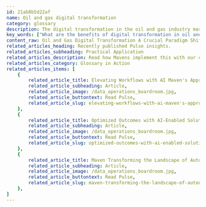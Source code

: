 ```yaml
---
id: 21ab8b5d22af
name: Oil and gas digital transformation
category: glossary
description: The digital transformation in the oil and gas industry marks a crucial shift towards utilizing digital technologies to drastically improve efficiency, enhance customer relationships, and stimulate innovative business models for substantial growth.
key_words: ["What are the benefits of digital transformation in oil and gas?", "How does IoT improve oil and gas operations?", "What role does AI play in oil and gas industry efficiency?", "How do big data analytics impact oil and gas strategies?", "Can digital transformation in oil and gas enhance customer experience?", "What innovative business models arise from oil and gas digitalization?", "How does digital transformation reduce operational costs in oil and gas?", "What are the security benefits of digital transformation for oil and gas?", "How is predictive execution used in oil and gas digital transformation?", "How does Maven Technologies assist in oil and gas digital transformation?"]
content_raw: Oil and Gas Digital Transformation A Crucial Paradigm Shift The oil and gas sector is currently riding a wave of digital transformation that is fundamentally changing the industry. The leveraging of digital technologies - similar to those used across other sectors - such as Internet of Things (IoT) powered remote sensors, Artificial Intelligence (AI), Big Data Analytics, and Virtual Reality, underscores a significant paradigm shift. This transformation is aimed at not just reducing operational costs and improving efficiency, but also at deepening customer relationships and forging innovative business models in a fiercely competitive global industry. The benefits of digital transformation in the oil and gas sector are substantial and varied across different industry sectors. It allows upstream, midstream, and downstream players to maximise the performance of their equipment. Cloud-connected remote sensors, IoT and data analytics can monitor and track the servicing of equipment, from well rigs right down to gas pumps at retail stations. Moreover, big data and AI provide key insights for executives and strategists, to help discern which products and features offer the greatest value to customers. The optimisation of business strategies through digital transformation are priceless tools in an industry that hinges on predictive execution. Digital transformation also facilitates the enhancement of the customer experience, accurate performance forecasting, and improved oil recovery procedures. It also aids in the reduction of hydrocarbon losses through theft and leakage, ensuring better security for assets. To summarise, the digital transformation in the oil and gas industry is a game-changing factor — a critical pivot towards comprehensive operational efficiency and substantial business growth in a modern and connected world. By unlocking productivity via sophisticated technological solutions, businesses can tap into the immense potential these advancements offer, all delivered by experienced professionals dedicated to implementing revolutionary solutions. Maven Technologies offers a pathway to transform your digital landscape, ensuring you stay relevant, competitive and ahead in the fast-paced world of oil and gas sector.
related_articles_heading: Recently published Pulse insights.
related_articles_subheading: Practical Application
related_articles_description: Read how Mavens implement this with our clients.
related_articles_category: Glossary in Action
related_articles_items: [
	{
		related_article_title: Elevating Workflows with AI Maven's Approach,
		related_article_subheading: Article,
		related_article_image: /data_operations_boardroom.jpg,
		related_article_buttontext: Read Pulse,
		related_article_slug: elevating-workflows-with-ai-maven's-approach
	},
	{
		related_article_title: Optimized Outcomes with AI-Enabled Solutions,
		related_article_subheading: Article,
		related_article_image: /data_operations_boardroom.jpg,
		related_article_buttontext: Read Pulse,
		related_article_slug: optimized-outcomes-with-ai-enabled-solutions
	},
	{
		related_article_title: Maven Transforming the Landscape of Autonomous Vehicles,
		related_article_subheading: Article,
		related_article_image: /data_operations_boardroom.jpg,
		related_article_buttontext: Read Pulse,
		related_article_slug: maven-transforming-the-landscape-of-autonomous-vehicles
	},
]
---
```

